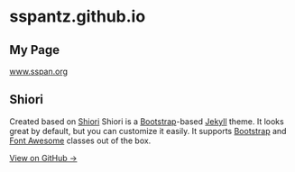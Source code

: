 # sspantz.github.io

## My Page
www.sspan.org

## Shiori
Created based on [Shiori](https://github.com/ellekasai/shiori)
Shiori is a [Bootstrap](http://getbootstrap.com/)-based [Jekyll](http://jekyllrb.com/) theme. It looks great by default, but you can customize it easily. It supports [Bootstrap](http://getbootstrap.com) and [Font Awesome](http://fontawesome.io) classes out of the box.

<a href="https://github.com/ellekasai/shiori" target="_blank" class="btn btn-primary"><i class="fa fa-github fa-lg"></i> View on GitHub &rarr;</a>
